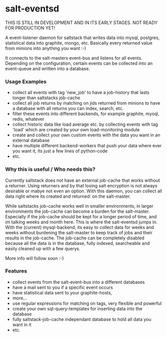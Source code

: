 # salt-eventsd

THIS IS STILL IN DEVELOPMENT AND IN ITS EARLY STAGES. NOT READY FOR PRODUCTION YET!

A event-listener daemon for saltstack that writes data into mysql, postgres, statistical data into graphite, mongo,
etc. Basically every returned value from minions into anything you want :-)

It connects to the salt-masters event-bus and listens for all events. Depending on the configuration,
certain events can be collected into an event-queue and written into a database. 


### Usage Examples
- collect all events with tag 'new_job' to have a job-history that lasts longer than saltstacks job-cache
- collect all job returns by matching on jids returned from minions to have a database with all returns you can index, search, etc.
- filter these events into different backends, for example graphite, mysql, redis, whatever
- collect historic data like load average etc. by collecting events with tag 'load' which are created by your own load-monitoring module
- create and collect your own custom events with the data you want in an external database
- have multiple different backend-workers that push your data where ever you want it, its just a few lines of python-code
- etc.

### Why this is useful / Who needs this?
Currently saltstack does not have an external job-cache that works without a returner. Using returners and by that losing salt encryption
is not always desirable or mabye not even an option. With this daemon, you can collect all data right where its created and returned: on the salt-master.

While saltstacks job-cache works well in smaller environments, in larger environments the job-cache can become a burden for the salt-master. Especially
if the job-cache should be kept for a longer period of time, and im talking weeks and month here. This is where the salt-eventsd jumps in. With the
(current) mysql-backend, its easy to collect data for weeks and weeks without burdening the salt-master to keep track of jobs and their results in the
job-cache. The job-cache can be completely disabled because all the data is in the database, fully indexed, searcheable and easily cleaned up with a 
few querys.

More info will follow soon :-)

### Features
- collect events from the salt-event-bus into a different databases
- have a mail sent to you if a specific event occurs
- have statistical data sent to your graphite-hosts,
- more...
- use regular expressions for matching on tags, very flexible and powerful
- create your own sql-query-templates for inserting data into the database 
- fully saltstack-job-cache independant database to hold all data you want in it
- etc.


